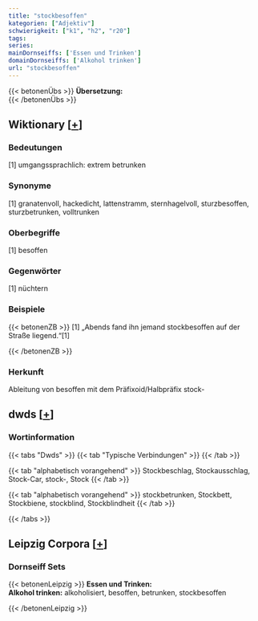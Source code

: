 ```yaml
---
title: "stockbesoffen"
kategorien: ["Adjektiv"]
schwierigkeit: ["k1", "h2", "r20"]
tags:
series:
mainDornseiffs: ['Essen und Trinken']
domainDornseiffs: ['Alkohol trinken']
url: "stockbesoffen"
---
```


{{< betonenÜbs >}}
**Übersetzung:**  
{{< /betonenÜbs >}}

## Wiktionary [[+](https://de.wiktionary.org/wiki/stockbesoffen)]

### Bedeutungen
[1] umgangssprachlich: extrem betrunken  

### Synonyme
[1] granatenvoll, hackedicht, lattenstramm, sternhagelvoll, sturzbesoffen, sturzbetrunken, volltrunken  

### Oberbegriffe
[1] besoffen  

### Gegenwörter
[1] nüchtern  

### Beispiele
{{< betonenZB >}}
[1] „Abends fand ihn jemand stockbesoffen auf der Straße liegend.“[1]  

{{< /betonenZB >}}
### Herkunft
Ableitung von besoffen mit dem Präfixoid/Halbpräfix stock-  



## dwds [[+](https://www.dwds.de/wb/stockbesoffen)]

### Wortinformation
{{< tabs "Dwds" >}}
{{< tab "Typische Verbindungen" >}}
{{< /tab >}}

{{< tab "alphabetisch vorangehend" >}}
Stockbeschlag, Stockausschlag, Stock-Car, stock-, Stock
{{< /tab >}}

{{< tab "alphabetisch vorangehend" >}}
stockbetrunken, Stockbett, Stockbiene, stockblind, Stockblindheit
{{< /tab >}}

{{< /tabs >}}

## Leipzig Corpora [[+](https://corpora.uni-leipzig.de/en/res?word=stockbesoffen&corpusId=deu_newscrawl-public_2018)]

### Dornseiff Sets
{{< betonenLeipzig >}}
**Essen und Trinken:**  
**Alkohol trinken:** alkoholisiert, besoffen, betrunken, stockbesoffen  

{{< /betonenLeipzig >}}
